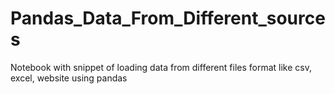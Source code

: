 # Pandas_Data_From_Different_sources
Notebook with snippet of loading data from different files format like csv, excel, website using pandas
